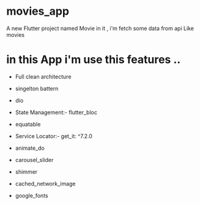 # movies_app

A new Flutter project named Movie in it , i'm fetch some data from api Like movies 

# in this App i'm use this features ..

- Full clean architecture

- singelton battern 

- dio

- State Management:-  flutter_bloc

- equatable

- Service Locator:-  get_it: ^7.2.0

- animate_do

- carousel_slider

- shimmer

- cached_network_image

- google_fonts
